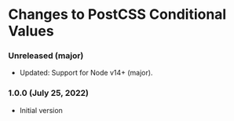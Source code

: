 # Changes to PostCSS Conditional Values

### Unreleased (major)

- Updated: Support for Node v14+ (major).

### 1.0.0 (July 25, 2022)

- Initial version

